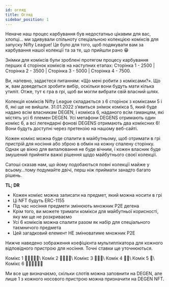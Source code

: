 ```yaml
---
id: огляд
title: Огляд
sidebar_position: 1
---
```


Неначе наш процес карбування був недостатньо цікавим для вас, хлопці... ми здивували спільноту спеціальною колекцією коміксів для запуску Nifty League! Це було для того, щоб подякувати вам за карбування нашої колекції та за те, що прийшли рано 😁

Знімки для коміксів були зроблені протягом процесу карбування перших 4 сторінок коміксів на наступних етапах: Сторінка 1 - 2500 | Сторінка 2 - 3500 | Сторінка 3 - 5000 | Сторінка 4 - 7500.

Ви, напевно, задаєтеся питанням: «Що мені робити з коміксами?». Що ж, вам доведеться зробити вибір, оскільки вони будуть мати кілька утиліт. Отже, тут є гра в грі, щоб ви могли вибрати свій власний шлях.

Колекція коміксів Nifty League складається з 6 сторінок з коміксами 5 і 6, які ще не вийшли. 31.01.2022 з’явиться знімок комікса 5, який буде надано всім власникам DEGEN, і комікса 6, наданого всім гаманцям, які містять усі 6 племен DEGEN. Усі метафони DEGENS отримають один комікс 6, а всі легендарні фонові DEGENS отримають два коміксних 6! Вони будуть доступні через претензію на нашому веб-сайті.

Кожен комікс можна буде спалити в майбутньому, щоб отримати в грі пристрій для носіння або зброю в обмін на кожну спалену сторінку. Однак це вікно для випалювання не буде вічним, і кожен власник буде змушений прийняти важкі рішення щодо майбутнього своєї колекції.

Сатоші сказав нам, що йому подобаються повні колекції майже у всьому…тому подумайте двічі, перш ніж приймати занадто багато рішень.

**TL; DR**

- Кожен комікс можна записати на предмет, який можна носити в грі
- Ці NFT будуть ERC-1155
- Під час носіння предмети змінюють множник P2E дегена
- Крім того, ви можете тримати комікси для майбутньої корисності, яку ми ще не розкриваємо
- Усі 6 коміксів можна спалити разом як набір для спеціального таємничого предмета
- Цей загадковий елемент НЕ змінюватиме множник P2E

Нижче наведено зображення коефіцієнта мультиплікатора для кожного відповідного пристрою для носіння. Точні ставки ще уточнюються.

Комікс 1 💪💪💪💪💪\ Комік 2 💪💪💪💪\ Комікс 3 💪💪💪\ Комік 4 💪💪\ Комік 5 💪\ Комікс 6 💪💪💪💪💪💪


Ми все ще визначаємо, скільки слотів можна заповнити на DEGEN, але лише 1 з кожного носового пристрою можна призначити на DEGEN NFT. 
